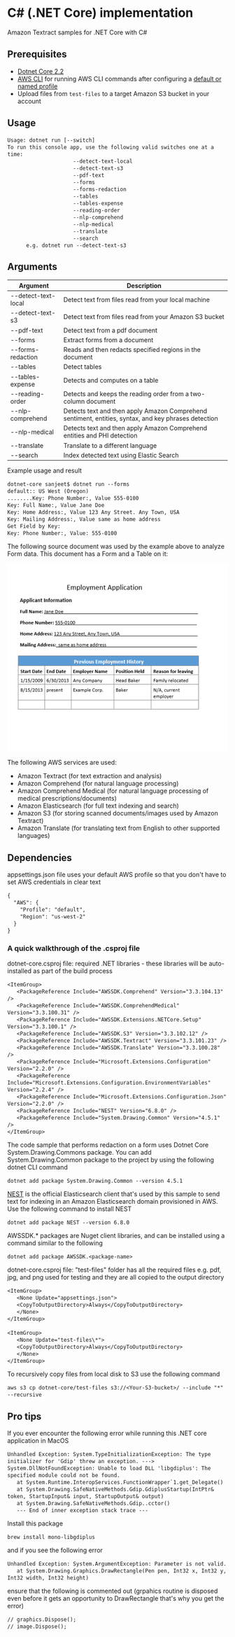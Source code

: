 # C# (.NET Core) implementation

Amazon Textract samples for .NET Core with C#

## Prerequisites

- [Dotnet Core 2.2](https://dotnet.microsoft.com/download/dotnet-core/2.2)
- [AWS CLI](https://docs.aws.amazon.com/polly/latest/dg/setup-aws-cli.html) for
  running AWS CLI commands after configuring a
  [default or named profile](https://docs.aws.amazon.com/cli/latest/userguide/cli-chap-configure.html)
- Upload files from `test-files` to a target Amazon S3 bucket in your account

## Usage

```
Usage: dotnet run [--switch]
To run this console app, use the following valid switches one at a time:
                     --detect-text-local
                     --detect-text-s3
                     --pdf-text
                     --forms
                     --forms-redaction
                     --tables
                     --tables-expense
                     --reading-order
                     --nlp-comprehend
                     --nlp-medical
                     --translate
                     --search
      e.g. dotnet run --detect-text-s3
```

## Arguments

| Argument            | Description                                                                                          |
| ------------------- | ---------------------------------------------------------------------------------------------------- |
| --detect-text-local | Detect text from files read from your local machine                                                  |
| --detect-text-s3    | Detect text from files read from your Amazon S3 bucket                                               |
| --pdf-text          | Detect text from a pdf document                                                                      |
| --forms             | Extract forms from a document                                                                        |
| --forms-redaction   | Reads and then redacts specified regions in the document                                             |
| --tables            | Detect tables                                                                                        |
| --tables-expense    | Detects and computes on a table                                                                      |
| --reading-order     | Detects and keeps the reading order from a two-column document                                       |
| --nlp-comprehend    | Detects text and then apply Amazon Comprehend sentiment, entities, syntax, and key phrases detection |
| --nlp-medical       | Detects text and then apply Amazon Comprehend entities and PHI detection                             |
| --translate         | Translate to a different language                                                                    |
| --search            | Index detected text using Elastic Search                                                             |

Example usage and result

```
dotnet-core sanjeet$ dotnet run --forms
default:: US West (Oregon)
........Key: Phone Number:, Value 555-0100
Key: Full Name:, Value Jane Doe
Key: Home Address:, Value 123 Any Street. Any Town, USA
Key: Mailing Address:, Value same as home address
Get Field by Key:
Key: Phone Number:, Value: 555-0100
```

The following source document was used by the example above to analyze Form
data. This document has a Form and a Table on it:

![source document](test-files/employmentapp.png)

The following AWS services are used:

- Amazon Textract (for text extraction and analysis)
- Amazon Comprehend (for natural language processing)
- Amazon Comprehend Medical (for natural language processing of medical
  prescriptions/documents)
- Amazon Elasticsearch (for full text indexing and search)
- Amazon S3 (for storing scanned documents/images used by Amazon Textract)
- Amazon Translate (for translating text from English to other supported
  languages)

## Dependencies

appsettings.json file uses your default AWS profile so that you don't have to
set AWS credentials in clear text

```
{
  "AWS": {
    "Profile": "default",
    "Region": "us-west-2"
  }
}
```

### A quick walkthrough of the .csproj file

dotnet-core.csproj file: required .NET libraries - these libraries will be
auto-installed as part of the build process

```
<ItemGroup>
   <PackageReference Include="AWSSDK.Comprehend" Version="3.3.104.13" />
   <PackageReference Include="AWSSDK.ComprehendMedical" Version="3.3.100.31" />
   <PackageReference Include="AWSSDK.Extensions.NETCore.Setup" Version="3.3.100.1" />
   <PackageReference Include="AWSSDK.S3" Version="3.3.102.12" />
   <PackageReference Include="AWSSDK.Textract" Version="3.3.101.23" />
   <PackageReference Include="AWSSDK.Translate" Version="3.3.100.28" />
   <PackageReference Include="Microsoft.Extensions.Configuration" Version="2.2.0" />
   <PackageReference Include="Microsoft.Extensions.Configuration.EnvironmentVariables" Version="2.2.4" />
   <PackageReference Include="Microsoft.Extensions.Configuration.Json" Version="2.2.0" />
   <PackageReference Include="NEST" Version="6.8.0" />
   <PackageReference Include="System.Drawing.Common" Version="4.5.1" />
</ItemGroup>
```

The code sample that performs redaction on a form uses Dotnet Core
System.Drawing.Commons package. You can add System.Drawing.Common package to the
project by using the following dotnet CLI command

```
dotnet add package System.Drawing.Common --version 4.5.1
```

[NEST](https://github.com/elastic/elasticsearch-net) is the official
Elasticsearch client that's used by this sample to send text for indexing in an
Amazon Elasticsearch domain provisioned in AWS. Use the following command to
install NEST

```
dotnet add package NEST --version 6.8.0
```

AWSSDK.\* packages are Nuget client libraries, and can be installed using a
command similar to the following

```
dotnet add package AWSSDK.<package-name>
```

dotnet-core.csproj file: "test-files" folder has all the required files e.g.
pdf, jpg, and png used for testing and they are all copied to the output
directory

```
<ItemGroup>
   <None Update="appsettings.json">
   <CopyToOutputDirectory>Always</CopyToOutputDirectory>
   </None>
</ItemGroup>

<ItemGroup>
   <None Update="test-files\*">
   <CopyToOutputDirectory>Always</CopyToOutputDirectory>
   </None>
</ItemGroup>
```

To recursively copy files from local disk to S3 use the following command

```
aws s3 cp dotnet-core/test-files s3://<Your-S3-bucket>/ --include "*" --recursive
```

## Pro tips

If you ever encounter the following error while running this .NET core
application in MacOS

```
Unhandled Exception: System.TypeInitializationException: The type initializer for 'Gdip' threw an exception. ---> System.DllNotFoundException: Unable to load DLL 'libgdiplus': The specified module could not be found.
   at System.Runtime.InteropServices.FunctionWrapper`1.get_Delegate()
   at System.Drawing.SafeNativeMethods.Gdip.GdiplusStartup(IntPtr& token, StartupInput& input, StartupOutput& output)
   at System.Drawing.SafeNativeMethods.Gdip..cctor()
   --- End of inner exception stack trace ---
```

Install this package

```
brew install mono-libgdiplus
```

and if you see the following error

```
Unhandled Exception: System.ArgumentException: Parameter is not valid.
   at System.Drawing.Graphics.DrawRectangle(Pen pen, Int32 x, Int32 y, Int32 width, Int32 height)
```

ensure that the following is commented out (grpahics routine is disposed even
before it gets an opportunity to DrawRectangle that's why you get the error)

```
// graphics.Dispose();
// image.Dispose();
```
